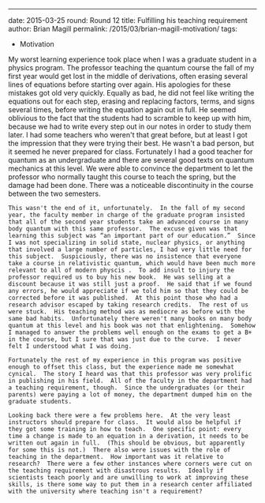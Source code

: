 ---
date: 2015-03-25
round: Round 12
title:  Fulfilling his teaching requirement
author: Brian Magill
permalink: /2015/03/brian-magill-motivation/
tags:
 - Motivation

My worst learning experience took place when I was a graduate student in a physics program.  The professor teaching the quantum course the fall of my first year would get lost in the middle of derivations, often erasing several lines of equations before starting over again. His apologies for these mistakes got old very quickly.  Equally as bad, he did not feel like writing the equations out for each step, erasing and replacing factors, terms, and signs several times, before writing the equation again out in full.  He seemed oblivious to the fact that the students had to scramble to keep up with him, because we had to write every step out in our notes in order to study them later.  I had some teachers who weren't that great before, but at least I got the impression that they were trying their best.  He wasn't a bad person, but it seemed he never prepared for class.  Fortunately I had a good teacher for quantum as an undergraduate and there are several good texts on  quantum mechanics at this level.  We were able to convince the department to let the professor who normally taught this course to teach the spring, but the damage had been done.  There was a noticeable discontinuity in the course between the two semesters.
 
	This wasn't the end of it, unfortunately.  In the fall of my second year, the faculty member in charge of the graduate program insisted that all of the second year students take an advanced course in many body quantum with this same professor.  The excuse given was that learning this subject was “an important part of our education.”  Since I was not specializing in solid state, nuclear physics, or anything that involved a large number of particles, I had very little need for this subject.  Suspiciously, there was no insistence that everyone take a course in relativistic quantum, which would have been much more relevant to all of modern physcis .  To add insult to injury the professor required us to buy his new book.  He was selling at a discount because it was still just a proof.  He said that if we found any errors, he would appreciate if we told him so that they could be corrected before it was published.  At this point those who had a research advisor escaped by taking research credits.  The rest of us were stuck.  His teaching method was as mediocre as before with the same bad habits.  Unfortunately there weren't many books on many body quantum at this level and his book was not that enlightening.  Somehow I managed to answer the problems well enough on the exams to get a B+ in the course, but I sure that was just due to the curve.  I never felt I understood what I was doing.  

	Fortunately the rest of my experience in this program was positive enough to offset this class, but the experience made me somewhat cynical.  The story I heard was that this professor was very prolific in publishing in his field.  All of the faculty in the department had a teaching requirement, though.  Since the undergraduates (or their parents) were paying a lot of money, the department dumped him on the graduate students.  

	Looking back there were a few problems here.  At the very least instructors should prepare for class.  It would also be helpful if they got some training in how to teach.  One specific point: every time a change is made to an equation in a derivation, it needs to be written out again in full.  (This should be obvious, but apparently for some this is not.)  There also were issues with the role of teaching in the department.  How important was it relative to research?  There were a few other instances where corners were cut on the teaching requirement with disastrous results.  Ideally if scientists teach poorly and are unwilling to work at improving these skills, is there some way to put them in a research center affiliated with the university where teaching isn't a requirement?
